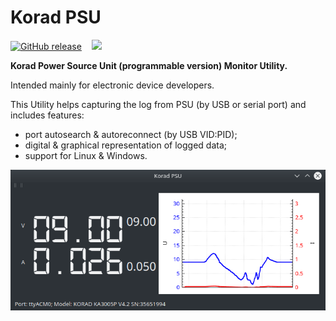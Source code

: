 Korad PSU
=========

[![GitHub release](https://img.shields.io/github/release/vika-sonne/korad-psu.svg)](https://github.com/vika-sonne/korad-psu/releases/latest)&nbsp;&nbsp;&nbsp;&nbsp;![](https://img.shields.io/badge/platform-linux--64%20|%20win--64-success)

**Korad Power Source Unit (programmable version) Monitor Utility.**

Intended mainly for electronic device developers.

This Utility helps capturing the log from PSU (by USB or serial port) and includes features:
* port autosearch & autoreconnect (by USB VID:PID);
* digital & graphical representation of logged data;
* support for Linux & Windows.

![](/images/korad-psu.png)
